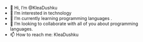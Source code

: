 - 👋 Hi, I’m @KleaDushku
- 👀 I’m interested in technology
- 🌱 I’m currently learning  programming languages .
- 💞️ I’m looking to collaborate with all of you about programming languages.
- 📫 How to reach me: KleaDushku

<!---
KleaDushku/KleaDushku is a ✨ special ✨ repository because its `README.md` (this file) appears on your GitHub profile.
You can click the Preview link to take a look at your changes.
--->
